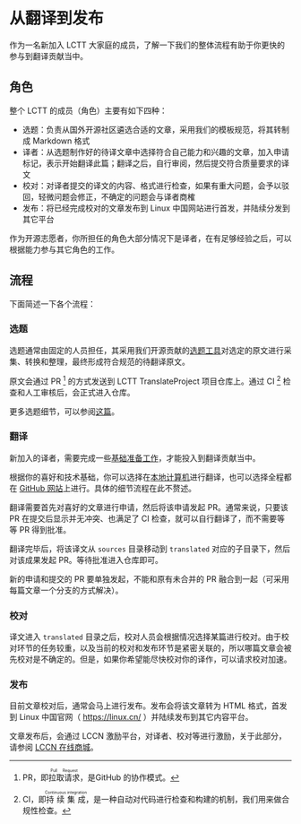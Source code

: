 # 从翻译到发布

作为一名新加入 LCTT 大家庭的成员，了解一下我们的整体流程有助于你更快的参与到翻译贡献当中。

## 角色

整个 LCTT 的成员（角色）主要有如下四种：

- 选题：负责从国外开源社区遴选合适的文章，采用我们的模板规范，将其转制成 Markdown 格式
- 译者：从选题制作好的待译文章中选择符合自己能力和兴趣的文章，加入申请标记，表示开始翻译此篇；翻译之后，自行审阅，然后提交符合质量要求的译文
- 校对：对译者提交的译文的内容、格式进行检查，如果有重大问题，会予以驳回，轻微问题会修正，不确定的问题会与译者商榷
- 发布：将已经完成校对的文章发布到 Linux 中国网站进行首发，并陆续分发到其它平台

作为开源志愿者，你所担任的角色大部分情况下是译者，在有足够经验之后，可以根据能力参与其它角色的工作。

## 流程

下面简述一下各个流程：

### 选题

选题通常由固定的人员担任，其采用我们开源贡献的[选题工具](https://github.com/LCTT/lctt-scripts)对选定的原文进行采集、转换和整理，最终形成符合规范的待翻译原文。

原文会通过 PR [^1] 的方式发送到 LCTT TranslateProject 项目仓库上。通过 CI [^2] 检查和人工审核后，会正式进入仓库。

更多选题细节，可以参阅[这篇](selection.md)。

### 翻译

新加入的译者，需要完成一些[基础准备工作](translation.md)，才能投入到翻译贡献当中。

根据你的喜好和技术基础，你可以选择在[本地计算机](translation_local.md)进行翻译，也可以选择全程都在 [GitHub 网站](translation_web.md)上进行。具体的细节流程在此不赘述。

翻译需要首先对喜好的文章进行申请，然后将该申请发起 PR。通常来说，只要该 PR 在提交后显示并无冲突、也满足了 CI 检查，就可以自行翻译了，而不需要等等 PR 得到批准。

翻译完毕后，将该译文从 `sources` 目录移动到 `translated` 对应的子目录下，然后对该成果发起 PR。等待批准进入仓库即可。

新的申请和提交的 PR 要单独发起，不能和原有未合并的 PR 融合到一起（可采用每篇文章一个分支的方式解决）。

### 校对

译文进入 `translated` 目录之后，校对人员会根据情况选择某篇进行校对。由于校对环节的任务较重，以及当前的校对和发布环节是紧密关联的，所以哪篇文章会被先校对是不确定的。但是，如果你希望能尽快校对你的译作，可以请求校对加速。

### 发布

目前文章校对后，通常会马上进行发布。发布会将该文章转为 HTML 格式，首发到 Linux 中国官网（ https://linux.cn/ ）并陆续发布到其它内容平台。

文章发布后，会通过 LCCN 激励平台，对译者、校对等进行激励，关于此部分，请参阅 [LCCN 在线商城](../online-store.md)。

[^1]: PR，即<ruby>拉取请求<rt>Pull Request</rt></ruby>，是GitHub 的协作模式。
[^2]: CI，即<ruby>持续集成<rt>Continuous integration</rt></ruby>，是一种自动对代码进行检查和构建的机制，我们用来做合规性检查。

